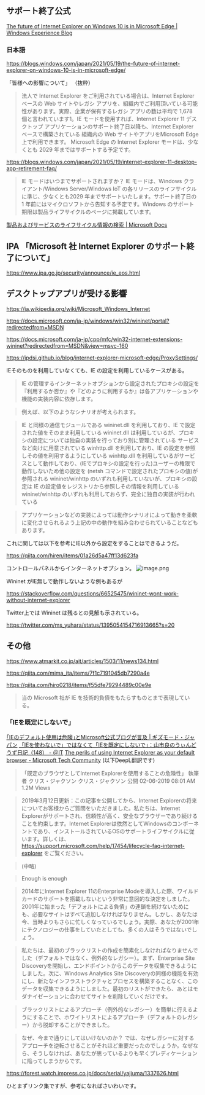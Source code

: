 ## サポート終了公式

[The future of Internet Explorer on Windows 10 is in Microsoft Edge | Windows Experience Blog](https://blogs.windows.com/windowsexperience/2021/05/19/the-future-of-internet-explorer-on-windows-10-is-in-microsoft-edge/)

### 日本語

https://blogs.windows.com/japan/2021/05/19/the-future-of-internet-explorer-on-windows-10-is-in-microsoft-edge/

「皆様への影響について」 （抜粋）

> 法人で Internet Explorer をご利用されている場合は、Internet Explorer ベースの Web サイトやレガシ アプリを、組織内でご利用頂いている可能性があります。実際、企業が保有するレガシ アプリの数は平均で 1,678 個と言われています1。IE モードを使用すれば、Internet Explorer 11 デスクトップ アプリケーションのサポート終了日以降も、Internet Explorer ベースで構築されている 組織内の Web サイトやアプリをMicrosoft Edge 上で利用できます。
Microsoft Edge の Internet Explorer モードは、少なくとも 2029 年まではサポートする予定です。


https://blogs.windows.com/japan/2021/05/19/internet-explorer-11-desktop-app-retirement-faq/

> IE モードはいつまでサポートされますか？
IE モードは、Windows クライアント/Windows Server/Windows IoT の各リリースのライフサイクルに準じ、少なくとも2029 年までサポートいたします。サポート終了日の 1 年前にはマイクロソフトから告知する予定です。Windows のサポート期限は製品ライフサイクルのページに掲載しています。

[製品およびサービスのライフサイクル情報の検索 | Microsoft Docs](https://docs.microsoft.com/ja-jp/lifecycle/products/)


## IPA 「Microsoft 社 Internet Explorer のサポート終了について」

https://www.ipa.go.jp/security/announce/ie_eos.html

## デスクトップアプリが受ける影響

https://ja.wikipedia.org/wiki/Microsoft_Windows_Internet

https://docs.microsoft.com/ja-jp/windows/win32/wininet/portal?redirectedfrom=MSDN

https://docs.microsoft.com/ja-jp/cpp/mfc/win32-internet-extensions-wininet?redirectedfrom=MSDN&view=msvc-160

https://jpdsi.github.io/blog/internet-explorer-microsoft-edge/ProxySettings/

IEそのものを利用していなくても、IE の設定を利用しているケースがある。

> IE の管理するインターネットオプションから設定されたプロキシの設定を『利用するか否か』や『どのように利用するか』は各アプリケーションや機能の実装内容に依存します。

> 例えば、以下のようなシナリオが考えられます。

> IE と同様の通信モジュールである wininet.dll を利用しており、IE で設定された値をそのまま利用している
wininet.dll は利用しているが、プロキシの設定については独自の実装を行っており別に管理されている
> サービスなど向けに用意されている winhttp.dll を利用しており、IE の設定を参照しその値を利用するようにしている
> winhttp.dll を利用しているがサービスとして動作しており、(IEでプロキシの設定を行った)ユーザーの権限で動作しないため他の設定を (netsh コマンドで設定されたプロキシの値)が参照される
> wininet/winhttp のいずれも利用していないが、プロキシの設定は IE の設定値をレジストリから参照しその情報を利用している
> wininet/winhttp のいずれも利用しておらず、完全に独自の実装が行われている
 
> アプリケーションなどの実装によっては動作シナリオによって動きを柔軟に変化させられるよう上記の中の動作を組み合わせられていることなどもあります。

これに関しては以下を参考にIE以外から設定をすることはできるようだ。

https://qiita.com/hiren/items/01a26d5a47ff13d623fa

コントロールパネルからインターネットオプション。
![image.png](https://qiita-image-store.s3.ap-northeast-1.amazonaws.com/0/93824/e93a1e3e-1e4b-9b4f-175c-a8129c1efab3.png)

Wininet がIE無しで動作しないような例もあるが

https://stackoverflow.com/questions/66525475/wininet-wont-work-without-internet-explorer

Twitter上では Wininet は残るとの見解も示されている。


https://twitter.com/ms_yuhara/status/1395054154716913665?s=20



## その他

https://www.atmarkit.co.jp/ait/articles/1503/11/news134.html



https://qiita.com/mima_ita/items/7f1c7191045db7290a4e


https://qiita.com/hiro0218/items/f55dfe79294489c00e9e

> 当の Microsoft 社が IE を技術的負債をもたらすものとまで表現している。

### 「IEを既定にしないで」

[｢IEのデフォルト使用は危険｣とMicrosoft公式ブログが言及 | ギズモード・ジャパン](https://www.gizmodo.jp/2019/02/internet-explorer-officially-too-edgy.html)
[「IEを使わないで」ではなくて「IEを既定にしないで」：山市良のうぃんどうず日記（148） - ＠IT](https://www.atmarkit.co.jp/ait/articles/1903/05/news011.html)
[The perils of using Internet Explorer as your default browser - Microsoft Tech Community](https://techcommunity.microsoft.com/t5/windows-it-pro-blog/the-perils-of-using-internet-explorer-as-your-default-browser/ba-p/331732)
(以下DeepL翻訳です) 

> 「既定のブラウザとしてInternet Explorerを使用することの危険性」
執筆者 クリス・ジャクソン
クリス・ジャクソン
公開 02-06-2019 08:01 AM 1.2M Views

> 2019年3月12日更新：この記事を公開してから、Internet Explorerの将来についてお客様からご質問をいただきました。私たちは、Internet Explorerがサポートされ、信頼性が高く、安全なブラウザーであり続けることを約束します。Internet Explorerは依然としてWindowsのコンポーネントであり、インストールされているOSのサポートライフサイクルに従います。詳しくは、https://support.microsoft.com/help/17454/lifecycle-faq-internet-explorer をご覧ください。 

> (中略)

> Enough is enough

> 2014年にInternet Explorer 11のEnterprise Modeを導入した際、ワイルドカードのサポートを搭載しないという非常に意図的な決定をしました。2001年に始まった「デフォルトによる負債」の連鎖を続けないためにも、必要なサイトはすべて追加しなければなりません。しかし、あなたは今、当時よりもさらに忙しくなっているでしょう。実際、あなたが2001年にテクノロジーの仕事をしていたとしても、多くの人はそうではないでしょう。

> 私たちは、最初のブラックリストの作成を簡素化しなければなりませんでした（デフォルトではなく、例外的なレガシー）。まず、Enterprise Site Discoveryを開始し、エンドポイントからこのデータを収集できるようにしました。次に、Windows Analytics Site Discoveryの同様の機能を有効にし、新たなインフラストラクチャとプロセスを構築することなく、このデータを収集できるようにしました。最初のリストができたら、あとはモダナイゼーションに合わせてサイトを削除していくだけです。

> ブラックリストによるアプローチ（例外的なレガシー）を簡単に行えるようにすることで、ホワイトリストによるアプローチ（デフォルトのレガシー）から脱却することができました。

> なぜ、今まで通りにしてはいけないのか？
では、なぜレガシーに対するアプローチを逆転させることがそれほど重要だったのでしょうか。なぜなら、そうしなければ、あなたが思っているよりも早くプレディケーションに陥ってしまうからです。


https://forest.watch.impress.co.jp/docs/serial/yajiuma/1337626.html


ひとまずリンク集ですが、参考になればさいわいです。
